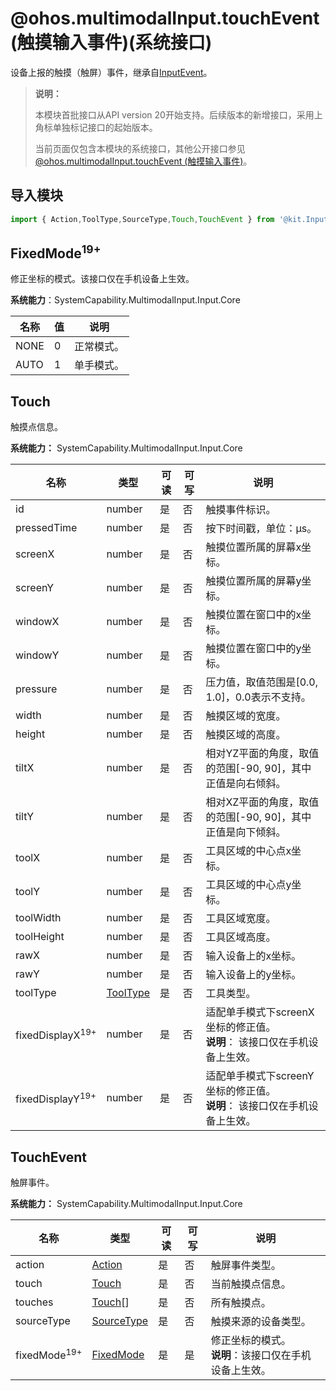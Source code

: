 # @ohos.multimodalInput.touchEvent (触摸输入事件)(系统接口)

设备上报的触摸（触屏）事件，继承自[InputEvent](./js-apis-inputevent.md)。

> **说明：**
>
> 本模块首批接口从API version 20开始支持。后续版本的新增接口，采用上角标单独标记接口的起始版本。
>
> 当前页面仅包含本模块的系统接口，其他公开接口参见[@ohos.multimodalInput.touchEvent (触摸输入事件)](js-apis-touchevent.md)。

## 导入模块

```js
import { Action,ToolType,SourceType,Touch,TouchEvent } from '@kit.InputKit';
```

<!--Del-->
## FixedMode<sup>19+</sup>

修正坐标的模式。该接口仅在手机设备上生效。

**系统能力**：SystemCapability.MultimodalInput.Input.Core

| 名称          | 值  | 说明   |
| ------------ | ------ | ---- |
| NONE       |  0 | 正常模式。 |
| AUTO |  1 | 单手模式。 |
<!--DelEnd-->

## Touch

触摸点信息。

**系统能力：** SystemCapability.MultimodalInput.Input.Core

| 名称          | 类型   | 可读   | 可写   | 说明                                  |
| ----------- | ------ | ---- | ---- | ----------------------------------- |
| id          | number | 是    | 否    | 触摸事件标识。                                |
| pressedTime | number | 是    | 否    | 按下时间戳，单位：μs。                           |
| screenX     | number | 是    | 否    | 触摸位置所属的屏幕x坐标。                        |
| screenY     | number | 是    | 否    | 触摸位置所属的屏幕y坐标。                        |
| windowX     | number | 是    | 否    | 触摸位置在窗口中的x坐标。                        |
| windowY     | number | 是    | 否    | 触摸位置在窗口中的y坐标。                        |
| pressure    | number | 是    | 否    | 压力值，取值范围是[0.0, 1.0]，0.0表示不支持。       |
| width       | number | 是    | 否    | 触摸区域的宽度。                           |
| height      | number | 是    | 否    | 触摸区域的高度。                           |
| tiltX       | number | 是    | 否    | 相对YZ平面的角度，取值的范围[-90, 90]，其中正值是向右倾斜。 |
| tiltY       | number | 是    | 否    | 相对XZ平面的角度，取值的范围[-90, 90]，其中正值是向下倾斜。 |
| toolX       | number | 是    | 否    | 工具区域的中心点x坐标。                           |
| toolY       | number | 是    | 否    | 工具区域的中心点y坐标。                           |
| toolWidth   | number | 是    | 否    | 工具区域宽度。                              |
| toolHeight  | number | 是    | 否    | 工具区域高度。                              |
| rawX        | number | 是    | 否    | 输入设备上的x坐标。                          |
| rawY        | number | 是    | 否    | 输入设备上的y坐标。                           |
| toolType    | [ToolType](#tooltype) | 是    | 否    | 工具类型。                                |
| <!--DelRow-->fixedDisplayX<sup>19+</sup>| number| 是    | 否    | 适配单手模式下screenX坐标的修正值。<br> **说明**： 该接口仅在手机设备上生效。 |
| <!--DelRow-->fixedDisplayY<sup>19+</sup>| number| 是    | 否    | 适配单手模式下screenY坐标的修正值。<br> **说明**： 该接口仅在手机设备上生效。    |

## TouchEvent

触屏事件。

**系统能力：** SystemCapability.MultimodalInput.Input.Core

| 名称         | 类型       | 可读   | 可写   | 说明        |
| ---------- | ---------- | ---- | ---- | --------- |
| action     | [Action](#action)     | 是    | 否    | 触屏事件类型。     |
| touch      | [Touch](#touch)      | 是    | 否    | 当前触摸点信息。   |
| touches    | [Touch](#touch)[]    | 是    | 否    | 所有触摸点。     |
| sourceType | [SourceType](#sourcetype) | 是    | 否    | 触摸来源的设备类型。 |
| <!--DelRow-->fixedMode<sup>19+</sup>  | [FixedMode](#fixedmode19)   | 是    | 是    | 修正坐标的模式。<br> **说明**：该接口仅在手机设备上生效。|
